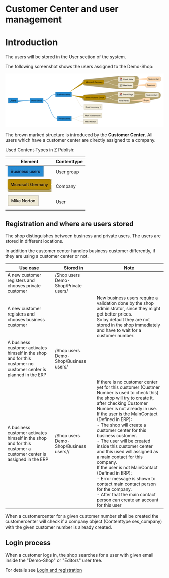 # Customer Center and user management

# Introduction

The users will be stored in the User section of the system.

The following screenshot shows the users assigned to the Demo-Shop:

![](../img/customer_center_and_user_mgmt_1.png)

The brown marked structure is introduced by the **Customer Center**. All users which have a customer center are directly assigned to a company.

Used Content-Types in Z Publish:

|Element|Contenttype|
|--- |--- |
|![](../img/customer_center_and_user_mgmt_2.jpg)|User group|
|![](../img/customer_center_and_user_mgmt_3.jpg)|Company|
|![](../img/customer_center_and_user_mgmt_4.jpg)|User|

## Registration and where are users stored

The shop distinguishes between business and private users. The users are stored in different locations.

In addition the customer center handles business customer differently, if they are using a customer center or not.

|Use case|Stored in|Note|
|--- |--- |--- |
|A new customer registers and chooses private customer|/Shop users Demo-Shop/Private users/<new customer>||
|A new customer registers and chooses business customer||New business users require a validation done by the shop administrator, since they might get better prices.</br>So by default they are not stored in the shop immediately and have to wait for a customer number.|
|A business customer activates himself in the shop and for this customer no customer center is planned in the ERP|/Shop users Demo-Shop/Business users/<new customer>||
|A business customer activates himself in the shop and for this customer a customer center is assigned in the ERP|/Shop users Demo-Shop/Business users/<new company>/<new user>|If there is no customer center yet for this customer (Custmer Number is used to check this) the shop will try to create it, after checking Customer Number is not already in use.</br>If the user is the MainContact (Defined in ERP):</br>- The shop will create a customer center for this business customer.</br>- The user will be created inside this customer center and this used will assigned as a main contact for this company.</br>If the user is not MainContact (Defined in ERP):</br>- Error message is shown to contact main contact person for the company.</br>- After that the main contact person can create an account for this user|

When a customercenter for a given customer number shall be created the customercenter will check if a company object (Contenttype ses\_company) with the given customer number is already created.

## Login process

When a customer logs in, the shop searches for a user with given email inside the "Demo-Shop" or "Editors" user tree.

For details see [Login and registration](Login-and-registration_29819127.html)
